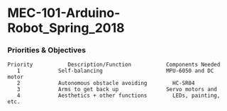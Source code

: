 # MEC-101-Arduino-Robot_Spring_2018



### Priorities & Objectives

	Priority           Description/Function           Components Needed
	   1	        Self-balancing                    MPU-6050 and DC motor
	   2	        Autonomous obstacle avoiding	    HC-SR04
	   3	        Arms to get back up	              Servo motors and 
	   4	        Aesthetics + other functions	    LEDs, painting, etc.
